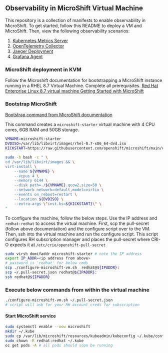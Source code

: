 ## Observability in MicroShift Virtual Machine

This repository is a collection of manifests to enable observability in MicroShift. To get started, follow this README to deploy a VM and MicroShift.
Then, view the following observability scenarios:

1. [Kubernetes Metrics Server](manifests/metrics-server/README.md)
2. [OpenTelemetry Collector](manifests/otel-collector/README.md)
3. [Jaeger Deployment](manifests/jaeger/jaeger.md)
4. [Grafana Agent](manifests/grafana-agent/README.md)

### MicroShift deployment in KVM

Follow the Microshift documentation for bootstrapping a MicroShift instance running in a RHEL 8.7 Virtual Machine. Complete all prerequisites.
[Red Hat Enterprise Linux 8.7 virtual machine Getting Started with MicroShift](https://github.com/openshift/microshift/blob/main/docs/getting_started.md)

### Bootstrap MicroShift

[Bootstrap command from MicroShift documentation](https://raw.githubusercontent.com/openshift/microshift/main/docs/getting_started.md)

This command creates a `microshift-starter` virtual machine with 4 CPU cores, 6GB RAM and 50GB storage.

```bash
VMNAME=microshift-starter
DVDISO=/var/lib/libvirt/images/rhel-8.7-x86_64-dvd.iso
KICKSTART=https://raw.githubusercontent.com/openshift/microshift/main/docs/config/microshift-starter.ks

sudo -b bash -c " \
cd /var/lib/libvirt/images && \
virt-install \
    --name ${VMNAME} \
    --vcpus 4 \
    --memory 6144 \
    --disk path=./${VMNAME}.qcow2,size=50 \
    --network network=default,model=virtio \
    --events on_reboot=restart \
    --location ${DVDISO} \
    --extra-args \"inst.ks=${KICKSTART}\" \
"
```

To configure the machine, follow the below steps.
Use the IP address and `redhat:redhat` to access the virtual machine.
First, scp the pull-secret (follow above documentation) and the configure script over to the VM.
Then, ssh into the virtual machine and run the configure script. This script configures RH subscription manager
and places the pull-secret where CRI-O expects it at `/etc/crio/openshift-pull-secret` 

```bash
sudo virsh domifaddr microshift-starter # note the IP address 
export IP_ADDR=<ip address from above>
# password is 'redhat' for below cmds
scp ./configure-microshift-vm.sh  redhat@${IPADDR}:
scp ~/.pull-secret.json redhat@${IPADDR}:
ssh redhat@${IPADDR}
```

### Execute below commands from within the virtual machine

```bash
./configure-microshift-vm.sh ~/.pull-secret.json
# script will ask for your RH account creds for subscription
```

#### Start MicroShift service

```bash
sudo systemctl enable --now microshift
mkdir ~/.kube
sudo cp /var/lib/microshift/resources/kubeadmin/kubeconfig ~/.kube/config
sudo chown -R redhat:redhat ~/.kube
oc get pods -A # all pods should soon be running
```
